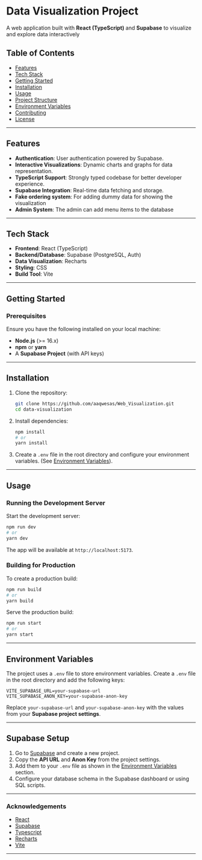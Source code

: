 # Data Visualization Project

A web application built with **React (TypeScript)** and **Supabase** to visualize and explore data interactively

## Table of Contents

- [Features](#features)
- [Tech Stack](#tech-stack)
- [Getting Started](#getting-started)
- [Installation](#installation)
- [Usage](#usage)
- [Project Structure](#project-structure)
- [Environment Variables](#environment-variables)
- [Contributing](#contributing)
- [License](#license)

---

## Features

- **Authentication**: User authentication powered by Supabase.
- **Interactive Visualizations**: Dynamic charts and graphs for data representation.
- **TypeScript Support**: Strongly typed codebase for better developer experience.
- **Supabase Integration**: Real-time data fetching and storage.
- **Fake ordering system**: For adding dummy data for showing the visualization
- **Admin System**: The admin can add menu items to the database

---

## Tech Stack

- **Frontend**: React (TypeScript)
- **Backend/Database**: Supabase (PostgreSQL, Auth)
- **Data Visualization**: Recharts
- **Styling**: CSS
- **Build Tool**: Vite

---

## Getting Started

### Prerequisites

Ensure you have the following installed on your local machine:

- **Node.js** (>= 16.x)
- **npm** or **yarn**
- A **Supabase Project** (with API keys)

---

## Installation

1. Clone the repository:

   ```bash
   git clone https://github.com/aaqwesas/Web_Visualization.git
   cd data-visualization
   ```

2. Install dependencies:

   ```bash
   npm install
   # or
   yarn install
   ```

3. Create a `.env` file in the root directory and configure your environment variables. (See [Environment Variables](#environment-variables)).

---

## Usage

### Running the Development Server

Start the development server:

```bash
npm run dev
# or
yarn dev
```

The app will be available at `http://localhost:5173`.

### Building for Production

To create a production build:

```bash
npm run build
# or
yarn build
```

Serve the production build:

```bash
npm run start
# or
yarn start
```

---

## Environment Variables

The project uses a `.env` file to store environment variables. Create a `.env` file in the root directory and add the following keys:

```env
VITE_SUPABASE_URL=your-supabase-url
VITE_SUPABASE_ANON_KEY=your-supabase-anon-key
```

Replace `your-supabase-url` and `your-supabase-anon-key` with the values from your **Supabase project settings**.

---

## Supabase Setup

1. Go to [Supabase](https://supabase.com/) and create a new project.
2. Copy the **API URL** and **Anon Key** from the project settings.
3. Add them to your `.env` file as shown in the [Environment Variables](#environment-variables) section.
4. Configure your database schema in the Supabase dashboard or using SQL scripts.

---
### Acknowledgements

- [React](https://reactjs.org/)
- [Supabase](https://supabase.com/)
- [Typescript](https://www.typescriptlang.org/)
- [Recharts](https://recharts.org/)
- [Vite](https://vite.dev/)

---
